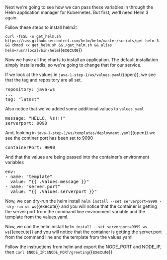 Next we're going to see how we can pass these variables in through the Helm application manager for Kubernetes.  But first, we'll need Helm 3 again.

Follow these steps to install helm3:

`curl -fsSL -o get_helm.sh https://raw.githubusercontent.com/helm/helm/master/scripts/get-helm-3 && chmod +x get_helm.sh &&./get_helm.sh && alias helm=/usr/local/bin/helm`{{execute}}

Now we have all the charts to install an application.  The default installation simply installs redis, so we're going to change that for our service.

If we look at the values in `java-1-step-1/ws/values.yaml`{{open}}, we see that the tag and repository are all set.
<pre>
repository: java-ws
...
tag: "latest"
</pre>

Also notice that we've added some additional values to `values.yaml`
<pre>
message: "HELLO, %s!!!"
serverport: 9090
</pre>

And, looking in `java-1-step-1/ws/templates/deployment.yaml`{{open}} we see the continer port has been set to 9090
<pre>
containerPort: 9090
</pre>

And that the values are being passed into the container's environment variables
<pre>
env:
- name: "template"
  value: "{{ .Values.message }}"
- name: "server.port"
  value: "{{ .Values.serverport }}"
</pre>

Now, we can dry-run the helm install `helm install --set serverport=9999 --dry-run ws ws`{{execute}}  and you will notice that the container is getting the server.port from the command line environment variable and the template from the values.yaml.

Now, we can the helm install `helm install --set serverport=9999 ws ws`{{execute}}  and you will notice that the container is getting the server.port from the command line and the template from the values.yaml.

Follow the instructions from helm and export the NODE_PORT and NODE_IP, then `curl $NODE_IP:$NODE_PORT/greeting`{{execute}}
